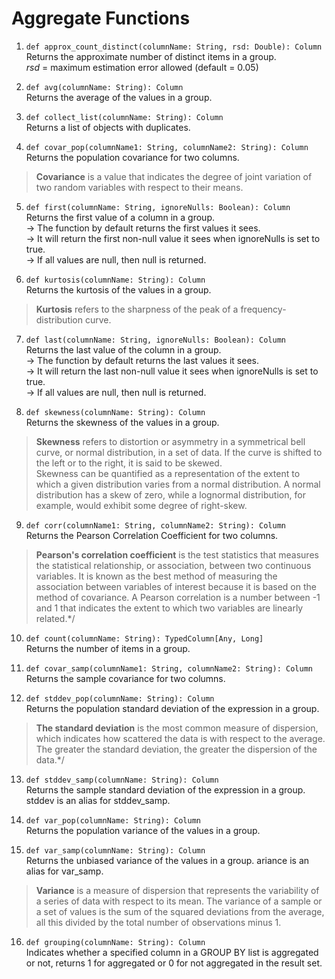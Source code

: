 # Aggregate Functions  

1. `def approx_count_distinct(columnName: String, rsd: Double): Column`  
Returns the approximate number of distinct items in a group.  
_rsd_ = maximum estimation error allowed (default = 0.05)  

2. `def avg(columnName: String): Column`  
Returns the average of the values in a group.  

3. `def collect_list(columnName: String): Column`  
Returns a list of objects with duplicates.  

4. `def covar_pop(columnName1: String, columnName2: String): Column`   
Returns the population covariance for two columns.   
> **Covariance** is a value that indicates the degree of joint variation of 
two random variables with respect to their means.  

5. `def first(columnName: String, ignoreNulls: Boolean): Column`   
Returns the first value of a column in a group.  
 -> The function by default returns the first values it sees.   
 -> It will return the first non-null value it sees when ignoreNulls is set to true.   
 -> If all values are null, then null is returned.   

6. `def kurtosis(columnName: String): Column`  
Returns the kurtosis of the values in a group.   
> **Kurtosis** refers to the sharpness of the peak of a frequency-distribution curve.  

7. `def last(columnName: String, ignoreNulls: Boolean): Column`  
Returns the last value of the column in a group.  
 -> The function by default returns the last values it sees.   
 -> It will return the last non-null value it sees when ignoreNulls is set to true.  
 -> If all values are null, then null is returned.   

8. `def skewness(columnName: String): Column`   
Returns the skewness of the values in a group.   
> **Skewness** refers to distortion or asymmetry in a symmetrical bell curve, or normal 
distribution, in a set of data. If the curve is shifted to the left or to the right, 
it is said to be skewed.  
Skewness can be quantified as a representation of the extent to which a given distribution
varies from a normal distribution. A normal distribution has a skew of zero, while a 
lognormal distribution, for example, would exhibit some degree of right-skew.  

9. `def corr(columnName1: String, columnName2: String): Column`  
Returns the Pearson Correlation Coefficient for two columns. 
> **Pearson's correlation coefficient** is the test statistics that measures the statistical 
relationship, or association, between two continuous variables. It is known as the best 
method of measuring the association between variables of interest because it is based on 
the method of covariance.
A Pearson correlation is a number between -1 and 1 that indicates the extent to which two 
variables are linearly related.*/

10. `def count(columnName: String): TypedColumn[Any, Long]`  
Returns the number of items in a group. 

11. `def covar_samp(columnName1: String, columnName2: String): Column`  
Returns the sample covariance for two columns. 

12. `def stddev_pop(columnName: String): Column`  
Returns the population standard deviation of the expression in a group.
> **The standard deviation** is the most common measure of dispersion, which indicates 
how scattered the data is with respect to the average. The greater the standard 
deviation, the greater the dispersion of the data.*/

13. `def stddev_samp(columnName: String): Column`  
Returns the sample standard deviation of the expression in a group. 
stddev is an alias for stddev_samp.

14. `def var_pop(columnName: String): Column`  
Returns the population variance of the values in a group.

15. `def var_samp(columnName: String): Column`  
Returns the unbiased variance of the values in a group. 
ariance is an alias for var_samp.

> **Variance** is a measure of dispersion that represents the variability of a 
series of data with respect to its mean.
The variance of a sample or a set of values is the sum of the squared 
deviations from the average, all this divided by the total number of 
observations minus 1.

16. `def grouping(columnName: String): Column`  
Indicates whether a specified column in a GROUP BY list is aggregated or not,
returns 1 for aggregated or 0 for not aggregated in the result set.

